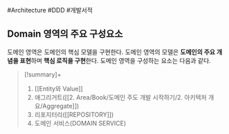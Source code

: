 #Architecture #DDD #개발서적 


## Domain 영역의 주요 구성요소
도메인 영역은 도메인의 핵심 모델을 구현한다. 도메인 영역의 모델은 **도메인의 주요 개념을 표현**하며 **핵심 로직을 구현**한다. 도메인 영역을 구성하는 요소는 다음과 같다.

> [!summary]+ 
> 1. [[Entity와 Value]]
> 2. 애그리거트([[2. Area/Book/도메인 주도 개발 시작하기/2. 아키텍처 개요/Aggregate]])
> 3. 리포지터리([[REPOSITORY]])
> 4. 도메인 서비스(DOMAIN SERVICE)


